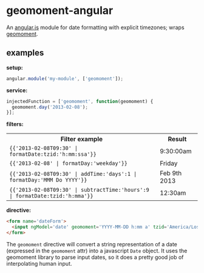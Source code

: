 # geomoment-angular

An [angular.js](http://angularjs.org/) module for date formatting with explicit timezones; wraps [geomoment](https://github.com/goodeggs/geomoment).

## examples

**setup:**
```javascript
angular.module('my-module', ['geomoment']);
```

**service:**
```javascript
injectedFunction = ['geomoment', function(geomoment) {
  geomoment.day('2013-02-08');
}];
```

**filters:**

<table>
<tr><th>Filter example</th><th>Result</th>
<tr><td><code>{{'2013-02-08T09:30' | formatDate:tzid:'h:mm:ssa'}}</code></td><td>9:30:00am</td></tr>
<tr><td><code>{{'2013-02-08' | formatDay:'weekday'}}</code></td><td>Friday</td></tr>
<tr><td><code>{{'2013-02-08T09:30' | addTime:'days':1 | formatDay:'MMM Do YYYY'}}</code></td><td>Feb 9th 2013</td></tr>
<tr><td><code>{{'2013-02-08T09:30' | subtractTime:'hours':9 | formatDate:tzid:'h:mma'}}</code></td><td>12:30am</td></tr>
</table>

**directive:**

```html
<form name='dateForm'>
  <input ngModel='date' geomoment='YYYY-MM-DD h:mm a' tzid='America/Los_Angeles'>
</form>
```

The `geomoment` directive will convert a string representation of a date (expressed in the `geomoment` attr) into a javascript `Date` object.
It uses the geomoment library to parse input dates, so it does a pretty good job of interpolating human input.
